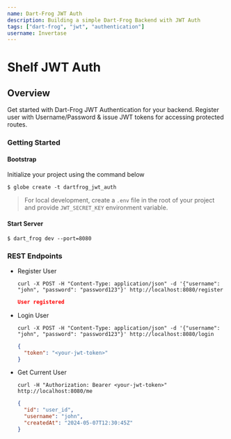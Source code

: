 ```yaml
---
name: Dart-Frog JWT Auth
description: Building a simple Dart-Frog Backend with JWT Auth
tags: ["dart-frog", "jwt", "authentication"]
username: Invertase
---
```


# Shelf JWT Auth

## Overview

Get started with Dart-Frog JWT Authentication for your backend. Register user with Username/Password & issue JWT tokens for accessing protected routes.

### Getting Started

#### Bootstrap

Initialize your project using the command below

```shell
$ globe create -t dartfrog_jwt_auth
```

> For local development, create a `.env` file in the root of your project and provide `JWT_SECRET_KEY` environment variable.

#### Start Server

```shell
$ dart_frog dev --port=8080
```

### REST Endpoints

- Register User

  ```shell
  curl -X POST -H "Content-Type: application/json" -d '{"username": "john", "password": "password123"}' http://localhost:8080/register
  ```

  ```json
  User registered
  ```

- Login User

  ```shell
  curl -X POST -H "Content-Type: application/json" -d '{"username": "john", "password": "password123"}' http://localhost:8080/login
  ```

  ```json
  {
    "token": "<your-jwt-token>"
  }
  ```

- Get Current User

  ```shell
  curl -H "Authorization: Bearer <your-jwt-token>" http://localhost:8080/me
  ```

  ```json
  {
    "id": "user_id",
    "username": "john",
    "createdAt": "2024-05-07T12:30:45Z"
  }
  ```
